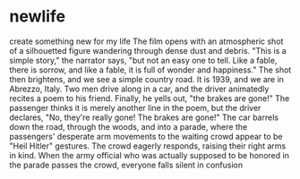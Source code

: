 # newlife
create something new for my life
The film opens with an atmospheric shot of a silhouetted figure wandering through dense dust and debris. 
"This is a simple story," the narrator says, "but not an easy one to tell.
Like a fable, there is sorrow, and like a fable, it is full of wonder and happiness." 
The shot then brightens, and we see a simple country road. It is 1939, and we are in Abrezzo, Italy. 
Two men drive along in a car, and the driver animatedly recites a poem to his friend. 
Finally, he yells out, "the brakes are gone!" The passenger thinks it is merely another line in the poem, but the driver declares, 
"No, they're really gone! The brakes are gone!" The car barrels down the road, through the woods, and into a parade, where the passengers' 
desperate arm movements to the waiting crowd appear to be "Heil Hitler" gestures. The crowd eagerly responds, raising their right arms in kind.
When the army official who was actually supposed to be honored in the parade passes the crowd, everyone falls silent in confusion
